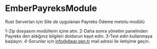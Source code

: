 # EmberPayreksModule
Rust Serverları için Site de uygulanan Payreks Ödeme metotu modülü

1-Zip dosyasını modüllerin içine atın.
2-Daha sonra yönetim panelinden Payreks den aldığınız bilgileri doldurun kayıt edin.
3-Test edin kullanmaya başlayın.
4-Sorunlar için info@dwar.gen.tr mail adresi ile iletişime geçin.

